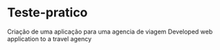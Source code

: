 # Teste-pratico
Criação de uma aplicação para uma agencia de viagem
Developed web application to a travel agency
